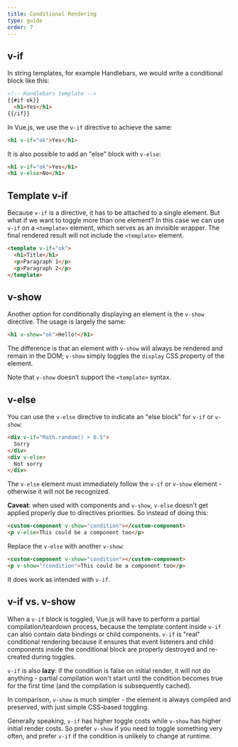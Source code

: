 ```yaml
---
title: Conditional Rendering
type: guide
order: 7
---
```


## v-if

In string templates, for example Handlebars, we would write a conditional block like this:

``` html
<!-- Handlebars template -->
{{#if ok}}
  <h1>Yes</h1>
{{/if}}
```

In Vue.js, we use the `v-if` directive to achieve the same:

``` html
<h1 v-if="ok">Yes</h1>
```

It is also possible to add an "else" block with `v-else`:

``` html
<h1 v-if="ok">Yes</h1>
<h1 v-else>No</h1>
```

## Template v-if

Because `v-if` is a directive, it has to be attached to a single element. But what if we want to toggle more than one element? In this case we can use `v-if` on a `<template>` element, which serves as an invisible wrapper. The final rendered result will not include the `<template>` element.

``` html
<template v-if="ok">
  <h1>Title</h1>
  <p>Paragraph 1</p>
  <p>Paragraph 2</p>
</template>
```

## v-show

Another option for conditionally displaying an element is the `v-show` directive. The usage is largely the same:

``` html
<h1 v-show="ok">Hello!</h1>
```

The difference is that an element with `v-show` will always be rendered and remain in the DOM; `v-show` simply toggles the `display` CSS property of the element.

Note that `v-show` doesn't support the `<template>` syntax.

## v-else

You can use the `v-else` directive to indicate an "else block" for `v-if` or `v-show`:

``` html
<div v-if="Math.random() > 0.5">
  Sorry
</div>
<div v-else>
  Not sorry
</div>
```

The `v-else` element must immediately follow the `v-if` or `v-show` element - otherwise it will not be recognized.


**Caveat**: when used with components and `v-show`, `v-else` doesn't get applied properly due to directives priorities. So instead of doing this:

```html
<custom-component v-show="condition"></custom-component>
<p v-else>This could be a component too</p>
```

Replace the `v-else` with another `v-show`:

```html
<custom-component v-show="condition"></custom-component>
<p v-show="!condition">This could be a component too</p>
```

It does work as intended with `v-if`.

## v-if vs. v-show

When a `v-if` block is toggled, Vue.js will have to perform a partial compilation/teardown process, because the template content inside `v-if` can also contain data bindings or child components. `v-if` is "real" conditional rendering because it ensures that event listeners and child components inside the conditional block are properly destroyed and re-created during toggles.

`v-if` is also **lazy**: if the condition is false on initial render, it will not do anything - partial compilation won't start until the condition becomes true for the first time (and the compilation is subsequently cached).

In comparison, `v-show` is much simpler - the element is always compiled and preserved, with just simple CSS-based toggling.

Generally speaking, `v-if` has higher toggle costs while `v-show` has higher initial render costs. So prefer `v-show` if you need to toggle something very often, and prefer `v-if` if the condition is unlikely to change at runtime.
